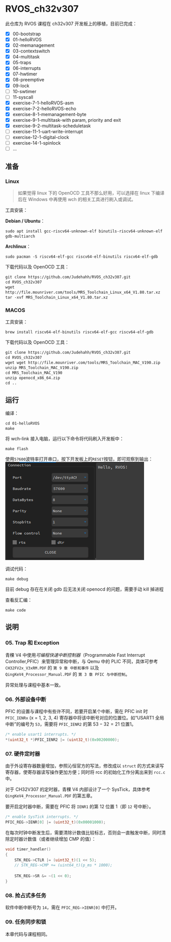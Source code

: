 # RVOS_ch32v307

此仓库为 RVOS 课程在 ch32v307 开发板上的移植，目前已完成：
- [x] 00-bootstrap
- [x] 01-helloRVOS
- [x] 02-memanagement
- [x] 03-contextswitch
- [x] 04-multitask
- [x] 05-traps
- [x] 06-interrupts
- [x] 07-hwtimer
- [x] 08-preemptive
- [x] 09-lock
- [ ] 10-swtimer
- [ ] 11-syscall
- [x] exercise-7-1-helloRVOS-asm
- [x] exercise-7-2-helloRVOS-echo
- [x] exercise-8-1-memanagement-byte
- [x] exercise-9-1-multitask-with param, priority and exit
- [x] exercise-9-2-multitask-scheduletask
- [ ] exercise-11-1-uart-write-interrupt
- [ ] exercise-12-1-digital-clock
- [ ] exercise-14-1-spinlock
- [ ] ...

## 准备

### Linux

> 如果觉得 linux 下的 OpenOCD 工具不那么好用，可以选择在 linux 下编译后在 Windows 中再使用 wch 的相关工具进行刷入或调试。

工具安装：

**Debian / Ubuntu**：
```shell
sudo apt install gcc-riscv64-unknown-elf binutils-riscv64-unknown-elf gdb-multiarch
```

**Archlinux**：
```shell
sudo pacman -S riscv64-elf-gcc riscv64-elf-binutils riscv64-elf-gdb
```

下载代码以及 OpenOCD 工具：
```shell
git clone https://github.com/Judehahh/RVOS_ch32v307.git
cd RVOS_ch32v307
wget http://file.mounriver.com/tools/MRS_Toolchain_Linux_x64_V1.80.tar.xz
tar -xvf MRS_Toolchain_Linux_x64_V1.80.tar.xz
```

### MACOS

工具安装：
```shell
brew install riscv64-elf-binutils riscv64-elf-gcc riscv64-elf-gdb
```

下载代码以及 OpenOCD 工具：
```shell
git clone https://github.com/Judehahh/RVOS_ch32v307.git
cd RVOS_ch32v307
wget wget http://file.mounriver.com/tools/MRS_Toolchain_MAC_V190.zip
unzip MRS_Toolchain_MAC_V190.zip
cd MRS_Toolchain_MAC_V190
unzip openocd_x86_64.zip
cd ..
```

## 运行

编译：
```shell
cd 01-helloRVOS
make
```

将 wch-link 接入电脑，运行以下命令将代码刷入开发板中：
```shell
make flash
```

使用`57600`波特率打开串口，按下开发板上的`RESET`按钮，即可观察到输出：    
![output](/pic/output.png)

调试代码：
```shell
make debug
```
目前 debug 存在在关闭 gdb 后无法关闭 openocd 的问题，需要手动 kill 掉进程

查看反汇编：
```shell
make code
```

## 说明

### 05. Trap 和 Exception

青稞 V4 中使用*可编程快速中断控制器*（Programmable Fast Interrupt Controller,PFIC）来管理异常和中断，与 Qemu 中的 PLIC 不同，具体可参考 `CH32FV2x_V3xRM.PDF` 的 `第 9 章 中断和事件` 以及 `QingKeV4_Processor_Manual.PDF` 的 `第 3 章 PFIC 与中断控制`。

异常处理与课程中基本一致。

### 06. 外部设备中断

PFIC 的设置与课程中有些许不同，若要开启某个中断，需在 PFIC init 时 `PFIC_IENRx` (x = 1, 2, 3, 4) 寄存器中将该中断号对应的位置位。如“USART1 全局中断”的编号为 `53`，需要将 `PFIC_IENR2` 的第 $53 - 32 = 21$ 位置1。
```c
/* enable usart1 interrupts. */
*(uint32_t *)PFIC_IENR2 |= (uint32_t)(0x00200000);
```

### 07. 硬件定时器

由于外设寄存器数量增加，参照沁恒官方的写法，修改成以 `struct` 的方式来读写寄存器，使寄存器读写操作更加方便；同时将 rcc 的初始化工作分离出来到 `rcc.c` 中。

对于 CH32V307 的定时器，青稞 V4 内部设计了一个 SysTick，具体参考 `QingKeV4_Processor_Manual.PDF` 的第五章。

要开启定时器中断，需要在 PFIC 将 `IENR1` 的第 12 位置 1（即 `12` 号中断）。
```c
/* enable SysTick interrupts. */
PFIC_REG->IENR[0] |= (uint32_t)(0x00001000);
```

在每次时钟中断发生后，需要清除计数值比较标志，否则会一直触发中断，同时清除定时器计数值（或者继续增加 CMP 的值）：
```c
void timer_handler()
{
    STK_REG->CTLR |= (uint32_t)(1 << 5);
    // STK_REG->CMP += (uint64_t)(p_ms * 1000);

    STK_REG->SR &= ~(1 << 0);
}
```

### 08. 抢占式多任务

软件中断中断号为 `14`，需在 `PFIC_REG->IENR[0]` 中打开。

### 09. 任务同步和锁

本章代码与课程相同。
